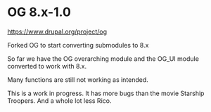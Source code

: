 # OG 8.x-1.0
https://www.drupal.org/project/og

Forked OG to start converting submodules to 8.x

So far we have the OG overarching module and the OG_UI module converted to work with 8.x. 

Many functions are still not working as intended.

This is a work in progress. It has more bugs than the movie Starship Troopers. And a whole lot less Rico.
